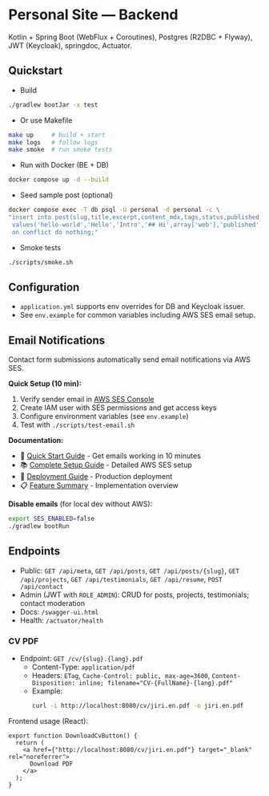 # Personal Site — Backend

Kotlin + Spring Boot (WebFlux + Coroutines), Postgres (R2DBC + Flyway), JWT (Keycloak), springdoc, Actuator.

## Quickstart

- Build
```bash
./gradlew bootJar -x test
```

- Or use Makefile
```bash
make up     # build + start
make logs   # follow logs
make smoke  # run smoke tests
```

- Run with Docker (BE + DB)
```bash
docker compose up -d --build
```

- Seed sample post (optional)
```bash
docker compose exec -T db psql -U personal -d personal -c \
"insert into post(slug,title,excerpt,content_mdx,tags,status,published_at)
 values('hello-world','Hello','Intro','## Hi',array['web'],'published',now())
 on conflict do nothing;"
```

- Smoke tests
```bash
./scripts/smoke.sh
```

## Configuration
- `application.yml` supports env overrides for DB and Keycloak issuer.
- See `env.example` for common variables including AWS SES email setup.

## Email Notifications

Contact form submissions automatically send email notifications via AWS SES.

**Quick Setup (10 min):**
1. Verify sender email in [AWS SES Console](https://console.aws.amazon.com/ses/)
2. Create IAM user with SES permissions and get access keys
3. Configure environment variables (see `env.example`)
4. Test with `./scripts/test-email.sh`

**Documentation:**
- 🚀 [Quick Start Guide](./docs/AWS_SES_QUICK_START.md) - Get emails working in 10 minutes
- 📚 [Complete Setup Guide](./docs/AWS_SES_EMAIL_SETUP.md) - Detailed AWS SES setup
- 🚢 [Deployment Guide](./docs/EMAIL_DEPLOYMENT_GUIDE.md) - Production deployment
- 📋 [Feature Summary](./docs/EMAIL_FEATURE_SUMMARY.md) - Implementation overview

**Disable emails** (for local dev without AWS):
```bash
export SES_ENABLED=false
./gradlew bootRun
```

## Endpoints
- Public: `GET /api/meta`, `GET /api/posts`, `GET /api/posts/{slug}`, `GET /api/projects`, `GET /api/testimonials`, `GET /api/resume`, `POST /api/contact`
- Admin (JWT with `ROLE_ADMIN`): CRUD for posts, projects, testimonials; contact moderation
- Docs: `/swagger-ui.html`
- Health: `/actuator/health`

### CV PDF

- Endpoint: `GET /cv/{slug}.{lang}.pdf`
  - Content-Type: `application/pdf`
  - Headers: `ETag`, `Cache-Control: public, max-age=3600`, `Content-Disposition: inline; filename="CV-{FullName}-{lang}.pdf"`
  - Example:
    ```bash
    curl -i http://localhost:8080/cv/jiri.en.pdf -o jiri.en.pdf
    ```

Frontend usage (React):
```tsx
export function DownloadCvButton() {
  return (
    <a href={"http://localhost:8080/cv/jiri.en.pdf"} target="_blank" rel="noreferrer">
      Download PDF
    </a>
  );
}
```
